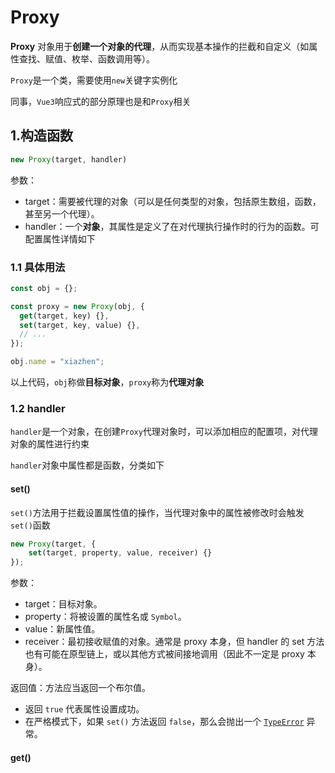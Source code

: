 # Proxy

**Proxy** 对象用于**创建一个对象的代理**，从而实现基本操作的拦截和自定义（如属性查找、赋值、枚举、函数调用等）。

`Proxy`是一个类，需要使用`new`关键字实例化

同事，`Vue3`响应式的部分原理也是和`Proxy`相关



## 1.构造函数

```js
new Proxy(target, handler)
```

参数：

- target：需要被代理的对象（可以是任何类型的对象，包括原生数组，函数，甚至另一个代理）。
- handler：一个**对象**，其属性是定义了在对代理执行操作时的行为的函数。可配置属性详情如下



### 1.1 具体用法

```js
const obj = {};

const proxy = new Proxy(obj, {
  get(target, key) {},
  set(target, key, value) {},
  // ...
});

obj.name = "xiazhen";
```

以上代码，`obj`称做**目标对象**，`proxy`称为**代理对象**



### 1.2 handler

`handler`是一个对象，在创建`Proxy`代理对象时，可以添加相应的配置项，对代理对象的属性进行约束

`handler`对象中属性都是函数，分类如下



#### set()

`set()`方法用于拦截设置属性值的操作，当代理对象中的属性被修改时会触发`set()`函数

```js
new Proxy(target, {
    set(target, property, value, receiver) {}
});
```

参数：

- target：目标对象。
- property：将被设置的属性名或 `Symbol`。
- value：新属性值。
- receiver：最初接收赋值的对象。通常是 proxy 本身，但 handler 的 set 方法也有可能在原型链上，或以其他方式被间接地调用（因此不一定是 proxy 本身）。



返回值：方法应当返回一个布尔值。

- 返回 `true` 代表属性设置成功。
- 在严格模式下，如果 `set()` 方法返回 `false`，那么会抛出一个 [`TypeError`](https://developer.mozilla.org/zh-CN/docs/Web/JavaScript/Reference/Global_Objects/TypeError) 异常。





#### get()



